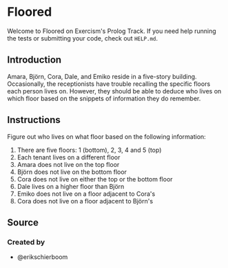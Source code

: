# Floored

Welcome to Floored on Exercism's Prolog Track.
If you need help running the tests or submitting your code, check out `HELP.md`.

## Introduction

Amara, Björn, Cora, Dale, and Emiko reside in a five-story building.
Occasionally, the receptionists have trouble recalling the specific floors each person lives on.
However, they should be able to deduce who lives on which floor based on the snippets of information they do remember.

## Instructions

Figure out who lives on what floor based on the following information:

1. There are five floors: 1 (bottom), 2, 3, 4 and 5 (top)
2. Each tenant lives on a different floor
3. Amara does not live on the top floor
4. Björn does not live on the bottom floor
5. Cora does not live on either the top or the bottom floor
6. Dale lives on a higher floor than Björn
7. Emiko does not live on a floor adjacent to Cora's
8. Cora does not live on a floor adjacent to Björn's

## Source

### Created by

- @erikschierboom